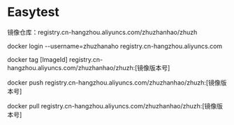 # Easytest

镜像仓库：registry.cn-hangzhou.aliyuncs.com/zhuzhanhao/zhuzh

docker login --username=zhuzhanaho registry.cn-hangzhou.aliyuncs.com

docker tag [ImageId] registry.cn-hangzhou.aliyuncs.com/zhuzhanhao/zhuzh:[镜像版本号]

docker push registry.cn-hangzhou.aliyuncs.com/zhuzhanhao/zhuzh:[镜像版本号]

docker pull registry.cn-hangzhou.aliyuncs.com/zhuzhanhao/zhuzh:[镜像版本号]